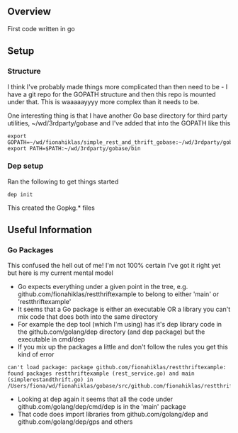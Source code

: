 ## Overview

First code written in go

## Setup

### Structure

I think I've probably made things more complicated than then need to be - I have a git repo for the GOPATH structure and then this repo is 
mounted under that.  This is waaaaayyyy more complex than it needs to be.

One interesting thing is that I have another Go base directory for third party utilities, ~/wd/3rdparty/gobase and I've added that into 
the GOPATH like this

```
export GOPATH=~/wd/fionahiklas/simple_rest_and_thrift_gobase:~/wd/3rdparty/gobase
export PATH=$PATH:~/wd/3rdparty/gobase/bin
``` 

### Dep setup

Ran the following to get things started

```
dep init
```

This created the Gopkg.* files


## Useful Information

### Go Packages

This confused the hell out of me!  I'm not 100% certain I've got it right yet but here is my current mental model

* Go expects everything under a given point in the tree, e.g. github.com/fionahiklas/restthriftexample to belong to either 'main' or 'restthriftexample'
* It seems that a Go package is either an executable OR a library you can't mix code that does both into the same directory
* For example the dep tool (which I'm using) has it's dep library code in the github.com/golang/dep directory (and dep package) but the executable in cmd/dep 
* If you mix up the packages a little and don't follow the rules you get this kind of error

```
can't load package: package github.com/fionahiklas/restthriftexample: found packages restthriftexample (rest_service.go) and main (simplerestandthrift.go) in /Users/fiona/wd/fionahiklas/gobase/src/github.com/fionahiklas/restthriftexample
```

* Looking at dep again it seems that all the code under github.com/golang/dep/cmd/dep is in the 'main' package 
* That code does import libraries from github.com/golang/dep and github.com/golang/dep/gps and others



